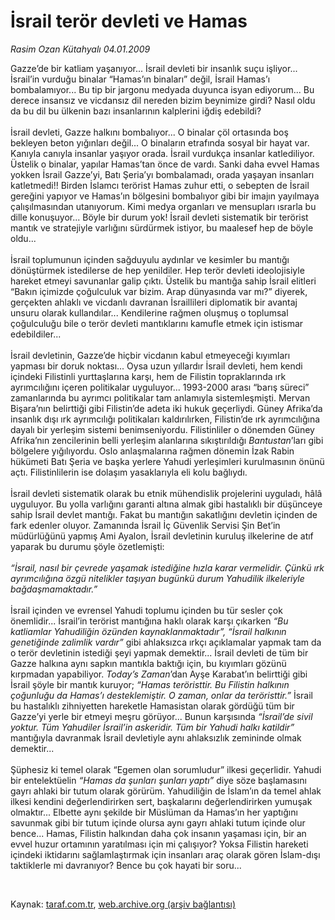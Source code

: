 # İsrail terör devleti ve Hamas

*Rasim Ozan Kütahyalı 04.01.2009*

<div class="taraf_structure_2col_1zq">
<div class="margen_n">



 <p>Gazze’de bir katliam yaşanıyor... İsrail devleti bir insanlık suçu işliyor... İsrail’in vurduğu binalar “Hamas’ın binaları” değil, İsrail Hamas’ı bombalamıyor... Bu tip bir jargonu medyada duyunca isyan ediyorum... Bu derece insansız ve vicdansız dil nereden bizim beynimize girdi? Nasıl oldu da bu dil bu ülkenin bazı insanlarının kalplerini iğdiş edebildi? <br/><br/>İsrail devleti, Gazze halkını bombalıyor... O binalar çöl ortasında boş bekleyen beton yığınları değil... O binaların etrafında sosyal bir hayat var. Kanıyla canıyla insanlar yaşıyor orada. İsrail vurdukça insanlar katlediliyor. Üstelik o binalar, yapılar Hamas’tan önce de vardı. Sanki daha evvel Hamas yokken İsrail Gazze’yi, Batı Şeria’yı bombalamadı, orada yaşayan insanları katletmedi!! Birden İslamcı terörist Hamas zuhur etti, o sebepten de İsrail gereğini yapıyor ve Hamas’ın bölgesini bombalıyor gibi bir imajın yayılmaya çalışılmasından utanıyorum. Kimi medya organları ve mensupları ısrarla bu dille konuşuyor... Böyle bir durum yok! İsrail devleti sistematik bir terörist mantık ve stratejiyle varlığını sürdürmek istiyor, bu maalesef hep de böyle oldu... <br/><br/>İsrail toplumunun içinden sağduyulu aydınlar ve kesimler bu mantığı dönüştürmek istedilerse de hep yenildiler. Hep terör devleti ideolojisiyle hareket etmeyi savunanlar galip çıktı. Üstelik bu mantığa sahip İsrail elitleri “Bakın içimizde çoğulculuk var bizim. Arap dünyasında var mı?” diyerek, gerçekten ahlaklı ve vicdanlı davranan İsraillileri diplomatik bir avantaj unsuru olarak kullandılar... Kendilerine rağmen oluşmuş o toplumsal çoğulculuğu bile o terör devleti mantıklarını kamufle etmek için istismar edebildiler... <br/><br/>İsrail devletinin, Gazze’de hiçbir vicdanın kabul etmeyeceği kıyımları yapması bir doruk noktası... Oysa uzun yıllardır İsrail devleti, hem kendi içindeki Filistinli yurttaşlarına karşı, hem de Filistin topraklarında ırk ayrımcılığını içeren politikalar uyguluyor... 1993-2000 arası “barış süreci” zamanlarında bu ayrımcı politikalar tam anlamıyla sistemleşmişti. Mervan Bişara’nın belirttiği gibi Filistin’de adeta iki hukuk geçerliydi. Güney Afrika’da insanlık dışı ırk ayrımcılığı politikaları kaldırılırken, Filistin’de ırk ayrımcılığına dayalı bir yerleşim sistemi benimseniyordu. Filistinliler o dönemden Güney Afrika’nın zencilerinin belli yerleşim alanlarına sıkıştırıldığı <i>Bantustan</i>’ları gibi bölgelere yığılıyordu. Oslo anlaşmalarına rağmen dönemin İzak Rabin hükümeti Batı Şeria ve başka yerlere Yahudi yerleşimleri kurulmasının önünü açtı. Filistinlilerin ise dolaşım yasaklarıyla eli kolu bağlıydı. <br/><br/>İsrail devleti sistematik olarak bu etnik mühendislik projelerini uyguladı, hâlâ uyguluyor. Bu yolla varlığını garanti altına almak gibi hastalıklı bir düşünceye sahip İsrail devlet mantığı. Fakat bu mantığın sakatlığını devletin içinden de fark edenler oluyor. Zamanında İsrail İç Güvenlik Servisi Şin Bet’in müdürlüğünü yapmış Ami Ayalon, İsrail devletinin kuruluş ilkelerine de atıf yaparak bu durumu şöyle özetlemişti:<br/><br/><i>“İsrail, nasıl bir çevrede yaşamak istediğine hızla karar vermelidir. Çünkü ırk ayrımcılığına özgü nitelikler taşıyan bugünkü durum Yahudilik ilkeleriyle bağdaşmamaktadır.”</i> <br/><br/>İsrail içinden ve evrensel Yahudi toplumu içinden bu tür sesler çok önemlidir... İsrail’in terörist mantığına haklı olarak karşı çıkarken <i>“Bu katliamlar Yahudiliğin özünden kaynaklanmaktadır”, “İsrail halkının genetiğinde zalimlik vardır”</i> gibi ahlaksızca ırkçı açıklamalar yapmak tam da o terör devletinin istediği şeyi yapmak demektir... İsrail devleti de tüm bir Gazze halkına aynı sapkın mantıkla baktığı için, bu kıyımları gözünü kırpmadan yapabiliyor.<i> Today’s Zaman</i>’dan Ayşe Karabat’ın belirttiği gibi İsrail şöyle bir mantık kuruyor; <i>“Hamas teröristtir. Bu Filistin halkının çoğunluğu da Hamas’ı desteklemiştir. O zaman, onlar da teröristtir.”</i> İsrail bu hastalıklı zihniyetten hareketle Hamasistan olarak gördüğü tüm bir Gazze’yi yerle bir etmeyi meşru görüyor... Bunun karşısında <i>“İsrail’de sivil yoktur. Tüm Yahudiler İsrail’in askeridir. Tüm bir Yahudi halkı katildir”</i> mantığıyla davranmak İsrail devletiyle aynı ahlaksızlık zemininde olmak demektir... <br/><br/>Şüphesiz ki temel olarak “Egemen olan sorumludur” ilkesi geçerlidir. Yahudi bir entelektüelin <i>“Hamas da şunları şunları yaptı”</i> diye söze başlamasını gayrı ahlaki bir tutum olarak görürüm. Yahudiliğin de İslam’ın da temel ahlak ilkesi kendini değerlendirirken sert, başkalarını değerlendirirken yumuşak olmaktır... Elbette aynı şekilde bir Müslüman da Hamas’ın her yaptığını savunmak gibi bir tutum içinde olursa aynı gayrı ahlaki tutum içinde olur bence... Hamas, Filistin halkından daha çok insanın yaşaması için, bir an evvel huzur ortamının yaratılması için mi çalışıyor? Yoksa Filistin hareketi içindeki iktidarını sağlamlaştırmak için insanları araç olarak gören İslam-dışı taktiklerle mi davranıyor? Bence bu çok hayati bir soru...</p>

<br/>


<div id="taraf_not">
</div>

</div>


</div>

Kaynak: [taraf.com.tr](http://www.taraf.com.tr:80/makale/3415.htm), [web.archive.org (arşiv bağlantısı)](http://web.archive.org/web/20090304124649/http://www.taraf.com.tr:80/makale/3415.htm)
